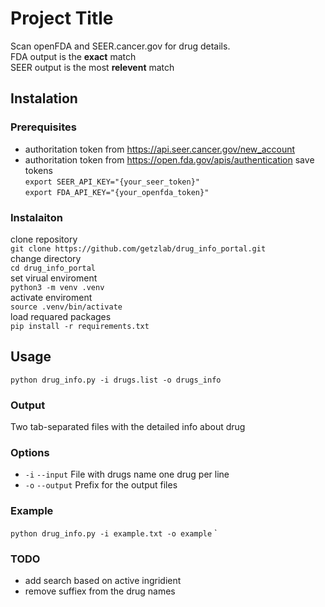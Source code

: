 # Project Title
Scan openFDA and SEER.cancer.gov for drug details.  
FDA output is  the __exact__ match  
SEER output is the most __relevent__ match

## Instalation 
### Prerequisites
+ authoritation token from https://api.seer.cancer.gov/new_account
+ authoritation token from https://open.fda.gov/apis/authentication
save tokens   
`export SEER_API_KEY="{your_seer_token}"`  
`export FDA_API_KEY="{your_openfda_token}"`

### Instalaiton
clone repository   
`git clone https://github.com/getzlab/drug_info_portal.git`  
change directory  
`cd drug_info_portal`  
set virual enviroment  
`python3 -m venv .venv`  
activate enviroment  
`source .venv/bin/activate`  
load requared packages   
`pip install -r requirements.txt`

## Usage
`python drug_info.py -i drugs.list -o drugs_info`
### Output
Two tab-separated files with the detailed info about drug 
### Options
+ `-i` `--input` File with drugs name one drug per line
+ `-o` `--output` Prefix for the output files
### Example
`python drug_info.py -i example.txt -o example`
`

### TODO
+ add search based on active ingridient
+ remove suffiex from the drug names